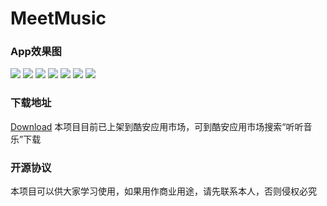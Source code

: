 # MeetMusic

### App效果图
![](https://github.com/lijunyandev/MeetMusic/blob/master/pic/home.jpg)
![](https://github.com/lijunyandev/MeetMusic/blob/master/pic/home_nav.jpg)
![](https://github.com/lijunyandev/MeetMusic/blob/master/pic/theme.jpg)
![](https://github.com/lijunyandev/MeetMusic/blob/master/pic/local_music.jpg)
![](https://github.com/lijunyandev/MeetMusic/blob/master/pic/scan.jpg)
![](https://github.com/lijunyandev/MeetMusic/blob/master/pic/playlist.jpg)
![](https://github.com/lijunyandev/MeetMusic/blob/master/pic/playing.jpg)


### 下载地址
[Download](http://www.coolapk.com/apk/com.lijunyan.blackmusic)
本项目目前已上架到酷安应用市场，可到酷安应用市场搜索“听听音乐”下载

### 开源协议
本项目可以供大家学习使用，如果用作商业用途，请先联系本人，否则侵权必究



